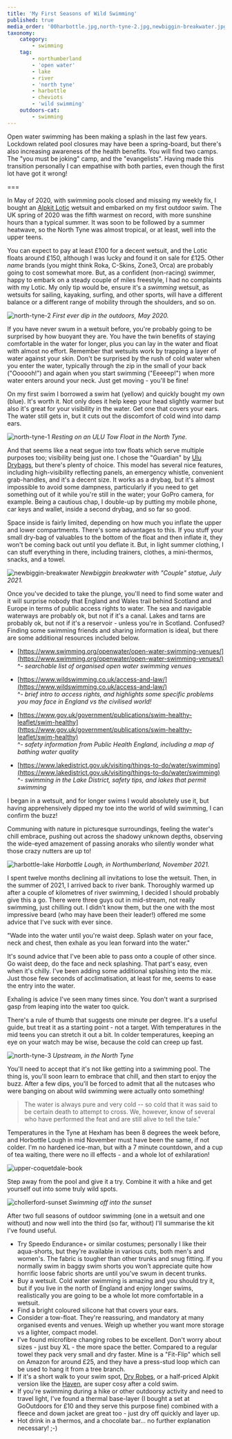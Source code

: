 ```yaml
---
title: 'My First Seasons of Wild Swimming'
published: true
media_order: '00harbottle.jpg,north-tyne-2.jpg,newbiggin-breakwater.jpg,north-tyne-1.jpg,harbottle-lake.jpg,north-tyne-3.jpg,upper-coquetdale-book.jpg,chollerford-sunset.jpg'
taxonomy:
    category:
        - swimming
    tag:
        - northumberland
        - 'open water'
        - lake
        - river
        - 'north tyne'
        - harbottle
        - cheviots
        - 'wild swimming'
    outdoors-cat:
        - swimming
---
```


Open water swimming has been making a splash in the last few years. Lockdown related pool closures may have been a spring-board, but there's also increasing awareness of the health benefits. You will find two camps. The "you must be joking" camp, and the "evangelists". Having made this transition personally I can empathise with both parties, even though the first lot have got it wrong!

===

In May of 2020, with swimming pools closed and missing my weekly fix, I bought an [Alpkit Lotic](https://alpkit.com/products/lotic-mens) wetsuit and embarked on my first outdoor swim. The UK spring of 2020 was the fifth warmest on record, with more sunshine hours than a typical summer. It was soon to be followed by a summer heatwave, so the North Tyne was almost tropical, or at least, well into the upper teens.

You can expect to pay at least £100 for a decent wetsuit, and the Lotic floats around £150, although I was lucky and found it on sale for £125. Other *name* brands (you might think Roka, C-Skins, Zone3, Orca) are probably going to cost somewhat more. But, as a confident (non-racing) swimmer, happy to embark on a steady couple of miles freestyle, I had no complaints with my Lotic. My only tip would be, ensure it's a *swimming* wetsuit, as wetsuits for sailing, kayaking, surfing, and other sports, will have a different balance or a different range of mobility through the shoulders, and so on.

![north-tyne-2](north-tyne-2.jpg "north-tyne-2")
*First ever dip in the outdoors, May 2020.*

If you have never swum in a wetsuit before, you're probably going to be surprised by how buoyant they are. You have the twin benefits of staying comfortable in the water for longer, plus you can lay in the water and float with almost no effort. Remember that wetsuits work by trapping a layer of water against your skin. Don't be surprised by the rush of cold water when you enter the water, typically through the zip in the small of your back ("Oooooh!") and again when you start swimming ("Eeeeep!") when more water enters around your neck. Just get moving - you'll be fine!

On my first swim I borrowed a swim hat (yellow) and quickly bought my own (blue). It's worth it. Not only does it help keep your head slightly warmer but also it's great for your visibility in the water. Get one that covers your ears. The water still gets in, but it cuts out the discomfort of cold wind into damp ears.

![north-tyne-1](north-tyne-1.jpg "north-tyne-1")
*Resting on an ULU Tow Float in the North Tyne.*

And that seems like a neat segue into tow floats which serve multiple purposes too; visibility being just one. I chose the "Guardian" by [Ulu Drybags](https://uludrybags.com/), but there's plenty of choice. This model has several nice features, including high-visibility reflecting panels, an emergency whistle, convenient grab-handles, and it's a decent size. It works as a drybag, but it's almost impossible to avoid some dampness, particularly if you need to get something out of it while you're still in the water; your GoPro camera, for example. Being a cautious chap, I double-up by putting my mobile phone, car keys and wallet, inside a second drybag, and so far so good.

Space inside is fairly limited, depending on how much you inflate the upper and lower compartments. There's some advantages to this. If you stuff your small dry-bag of valuables to the bottom of the float and then inflate it, they won't be coming back out until you deflate it. But, in light summer clothing, I can stuff everything in there, including trainers, clothes, a mini-thermos, snacks, and a towel.

![newbiggin-breakwater](newbiggin-breakwater.jpg "newbiggin-breakwater")
*Newbiggin breakwater with "Couple" statue, July 2021.*

Once you've decided to take the plunge, you'll need to find some water and it will surprise nobody that England and Wales trail behind Scotland and Europe in terms of public access rights to water. The sea and navigable waterways are probably ok, but not if it's a canal. Lakes and tarns are probably ok, but not if it's a reservoir - unless you're in Scotland. Confused? Finding some swimming friends and sharing information is ideal, but there are some additional resources included below. 

* [https://www.swimming.org/openwater/open-water-swimming-venues/](https://www.swimming.org/openwater/open-water-swimming-venues/)  
^- *searchable list of organised open water swimming venues*

* [https://www.wildswimming.co.uk/access-and-law/](https://www.wildswimming.co.uk/access-and-law/)  
^- *brief intro to access rights, and highlights some specific problems you may face in England vs the civilised world!*

* [https://www.gov.uk/government/publications/swim-healthy-leaflet/swim-healthy](https://www.gov.uk/government/publications/swim-healthy-leaflet/swim-healthy)  
^- *safety information from Public Health England, including a map of bathing water quality*

* [https://www.lakedistrict.gov.uk/visiting/things-to-do/water/swimming](https://www.lakedistrict.gov.uk/visiting/things-to-do/water/swimming)  
^- *swimming in the Lake District, safety tips, and lakes that permit swimming*

I began in a wetsuit, and for longer swims I would absolutely use it, but having apprehensively dipped my toe into the world of wild swimming, I can confirm the buzz!

Communing with nature in picturesque surroundings, feeling the water's chill embrace, pushing out across the shadowy unknown depths, observing the wide-eyed amazement of passing anoraks who silently wonder what those crazy nutters are up to!

![harbottle-lake](harbottle-lake.jpg "harbottle-lake")
*Harbottle Lough, in Northumberland, November 2021.*

I spent twelve months declining all invitations to lose the wetsuit. Then, in the summer of 2021, I arrived back to river bank. Thoroughly warmed up after a couple of kilometres of river swimming, I decided I should probably give this a go. There were three guys out in mid-stream, not really swimming, just chilling out. I didn't know them, but the one with the most impressive beard (who may have been their leader!) offered me some advice that I've suck with ever since.

"Wade into the water until you're waist deep. Splash water on your face, neck and chest, then exhale as you lean forward into the water."

It's sound advice that I've been able to pass onto a couple of other since. Go waist deep, do the face and neck splashing. That part's easy, even when it's chilly. I've been adding some additional splashing into the mix. Just those few seconds of acclimatisation, at least for me, seems to ease the entry into the water.

Exhaling is advice I've seen many times since. You don't want a surprised gasp from leaping into the water too quick.

There's a rule of thumb that suggests one minute per degree. It's a useful guide, but treat it as a starting point - not a target. With temperatures in the mid teens you can stretch it out a bit. In colder temperatures, keeping an eye on your watch may be wise, because the cold can creep up fast.

![north-tyne-3](north-tyne-3.jpg "north-tyne-3")
*Upstream, in the North Tyne*

You'll need to accept that it's not like getting into a swimming pool. The thing is, you'll soon learn to embrace that chill, and then start to enjoy the buzz. After a few dips, you'll be forced to admit that all the nutcases who were banging on about wild swimming were actually onto something!

> The water is always pure and very cold -- so cold that it was said to be certain death to attempt to cross. We, however, know of several who have performed the feat and are still alive to tell the tale."

Temperatures in the Tyne at Hexham has been 8 degrees the week before, and Horbottle Lough in mid November must have been the same, if not colder. I'm no hardened ice-man, but with a 7 minute countdown, and a cup of tea waiting, there were no ill effects - and a whole lot of exhilaration!

![upper-coquetdale-book](upper-coquetdale-book.jpg "upper-coquetdale-book")

Step away from the pool and give it a try. Combine it with a hike and get yourself out into some truly wild spots.

![chollerford-sunset](chollerford-sunset.jpg "chollerford-sunset")
*Swimming off into the sunset*

After two full seasons of outdoor swimming (one in a wetsuit and one without) and now well into the third (so far, without) I'll summarise the kit I've found useful.

* Try Speedo Endurance+ or similar costumes; personally I like their aqua-shorts, but they're available in various cuts, both men's and women's. The fabric is tougher than other trunks and snug fitting. If you normally swim in baggy swim shorts you won't appreciate quite how horrific loose fabric shorts are until you've swum in decent trunks.
* Buy a wetsuit. Cold water swimming is amazing and you should try it, but if you live in the north of England and enjoy longer swims, realistically you are going to be a whole lot more comfortable in a wetsuit.
* Find a bright coloured silicone hat that covers your ears.
* Consider a tow-float. They're reassuring, and mandatory at many organised events and venues. Weigh up whether you want more storage vs a lighter, compact model.
* I've found microfibre changing robes to be excellent. Don't worry about sizes - just buy XL - the more space the better. Compared to a regular towel they pack very small and dry faster. Mine is a "Fit-Flip" which sell on Amazon for around £25, and they have a press-stud loop which can be used to hang it from a tree branch.
* If it's a short walk to your swim spot, [Dry Robes](https://dryrobe.com/), or a half-priced Alpkit version like the [Haven](https://alpkit.com/products/haven-changing-robe), are super cosy after a cold swim.
* If you're swimming during a hike or other outdoorsy activity and need to travel light, I've found a thermal base-layer (I bought a set at GoOutdoors for £10 and they serve this purpose fine) combined with a fleece and down jacket are great too - just dry off quickly and layer up.
* Hot drink in a thermos, and a chocolate bar... no further explanation necessary! ;-)